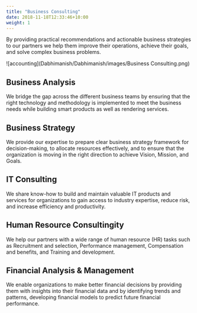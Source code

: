 ```yaml
---
title: "Business Consulting"
date: 2018-11-18T12:33:46+10:00
weight: 1
---
```


By providing practical recommendations and actionable business strategies to our partners we help them improve their operations, achieve their goals, and solve complex business problems.

![accounting](Dabhimanish/Dabhimanish/images/Business Consulting.png)

## Business Analysis

We bridge the gap across the different business teams by ensuring that the right technology and methodology is implemented to meet the business needs while building smart products as well as rendering services.

## Business Strategy

We provide our expertise to prepare clear business strategy framework for decision-making, to allocate resources effectively, and to ensure that the organization is moving in the right direction to achieve Vision, Mission, and Goals.

## IT Consulting

We share know-how to build and maintain valuable IT products and services for organizations to gain access to industry expertise, reduce risk, and increase efficiency and productivity.

## Human Resource Consultingity

We help our partners with a wide range of human resource (HR) tasks such as Recruitment and selection, Performance management, Compensation and benefits, and Training and development.

## Financial Analysis & Management

We enable organizations to make better financial decisions by providing them with insights into their financial data and by identifying trends and patterns, developing financial models to predict future financial performance.

